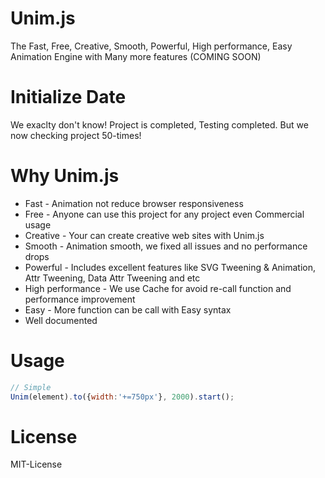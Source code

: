 # Unim.js
The Fast, Free, Creative, Smooth, Powerful, High performance, Easy Animation Engine with Many more features (COMING SOON)

# Initialize Date
We exaclty don't know! Project is completed, Testing completed. But we now checking project 50-times!

# Why Unim.js
* Fast - Animation not reduce browser responsiveness
* Free - Anyone can use this project for any project even Commercial usage
* Creative - Your can create creative web sites with Unim.js
* Smooth - Animation smooth, we fixed all issues and no performance drops
* Powerful - Includes excellent features like SVG Tweening & Animation, Attr Tweening, Data Attr Tweening and etc
* High performance - We use Cache for avoid re-call function and performance improvement
* Easy - More function can be call with Easy syntax
* Well documented

# Usage
```javascript
// Simple
Unim(element).to({width:'+=750px'}, 2000).start();
```

# License
MIT-License
